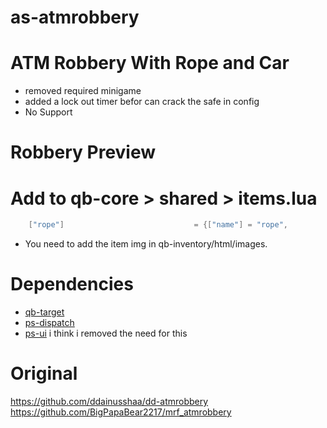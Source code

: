 # as-atmrobbery
 
# ATM Robbery With Rope and Car
* removed required minigame 
* added a lock out timer befor can crack the safe in config
* No Support

# Robbery Preview


# Add to qb-core > shared > items.lua
```lua
    ["rope"]                             = {["name"] = "rope",	                ["label"] = "Rope",               ["weight"] = 1500,      ["type"] = "item",       ["image"] = "rope.png",          ["unique"] = true,      ["useable"] = true,     ["shouldClose"] = true,    ["combinable"] = nil,   ["description"] = "maybe somewhere to attached looks thick enough to pull something"},
```

* You need to add the item img in qb-inventory/html/images.

# Dependencies
* [qb-target](https://github.com/BerkieBb/qb-target)
* [ps-dispatch](https://github.com/Project-Sloth/ps-dispatch)
* [ps-ui](https://github.com/Project-Sloth/ps-ui) i think i removed the need for this 

# Original
https://github.com/ddainusshaa/dd-atmrobbery
https://github.com/BigPapaBear2217/mrf_atmrobbery
